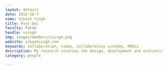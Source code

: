 ```yaml
---
layout: default
date: 2015-10-7
name: Vikash Singh
title: Post Doc
faculty: false
handle: vsingh
img: images/members/vsingh.png
website: vikashsingh.com
keywords: collaboration, video, collaborative systems, MOOCs
description: My research involves the design, development and evaluation of collaborative systems and the study of socio-technical impacts of intervention of such syestems in work flow. I have been deeply involved in various National Science Foundation (NSF) funded projects. I have designed, developed, implemented and evaluated the Video Collaboratory application which is a software to support asynchronous collaborative processes around videos.
category: people

---
```

